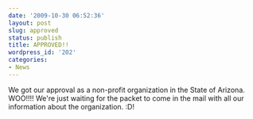 ```yaml
---
date: '2009-10-30 06:52:36'
layout: post
slug: approved
status: publish
title: APPROVED!!
wordpress_id: '202'
categories:
- News
---
```


We got our approval as a non-profit organization in the State of Arizona. WOO!!!!
We're just waiting for the packet to come in the mail with all our information about the organization.
:D!
